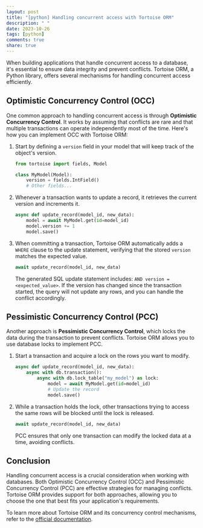 ```yaml
---
layout: post
title: "[python] Handling concurrent access with Tortoise ORM"
description: " "
date: 2023-10-26
tags: [python]
comments: true
share: true
---
```


When building applications that handle concurrent access to a database, it's essential to ensure data integrity and prevent conflicts. Tortoise ORM, a Python library, offers several mechanisms for handling concurrent access efficiently.

## Optimistic Concurrency Control (OCC)

One common approach to handling concurrent access is through **Optimistic Concurrency Control**. It works by assuming that conflicts are rare and that multiple transactions can operate independently most of the time. Here's how you can implement OCC with Tortoise ORM:

1. Start by defining a `version` field in your model that will keep track of the object's version.
   
   ```python
   from tortoise import fields, Model

   class MyModel(Model):
       version = fields.IntField()
       # Other fields...
   ```
   
2. Whenever a transaction wants to update a record, it retrieves the current version and increments it.
   
   ```python
   async def update_record(model_id, new_data):
       model = await MyModel.get(id=model_id)
       model.version += 1
       model.save()
   ```

3. When committing a transaction, Tortoise ORM automatically adds a `WHERE` clause to the update statement, verifying that the stored `version` matches the expected value.
   
   ```python
   await update_record(model_id, new_data)
   ```

   The generated SQL update statement includes: `AND version = <expected_value>`. If the version has changed since the transaction started, the query will not update any rows, and you can handle the conflict accordingly.

## Pessimistic Concurrency Control (PCC)

Another approach is **Pessimistic Concurrency Control**, which locks the data during the transaction to prevent conflicts. Tortoise ORM allows you to use database locks to implement PCC.

1. Start a transaction and acquire a lock on the rows you want to modify.
   
   ```python
   async def update_record(model_id, new_data):
       async with db.transaction():
           async with db.lock_table("my_model") as lock:
               model = await MyModel.get(id=model_id)
               # Update the record
               model.save()
   ```

2. While a transaction holds the lock, other transactions trying to access the same rows will be blocked until the lock is released.

   ```python
   await update_record(model_id, new_data)
   ```

   PCC ensures that only one transaction can modify the locked data at a time, avoiding conflicts.

## Conclusion

Handling concurrent access is a crucial consideration when working with databases. Both Optimistic Concurrency Control (OCC) and Pessimistic Concurrency Control (PCC) are effective strategies for managing conflicts. Tortoise ORM provides support for both approaches, allowing you to choose the one that best fits your application's requirements.

To learn more about Tortoise ORM and its concurrency control mechanisms, refer to the [official documentation](https://tortoise-orm.readthedocs.io/).